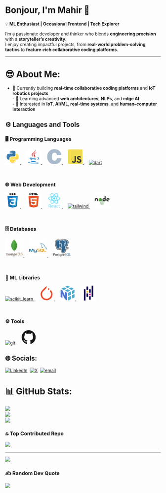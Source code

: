 # Bonjour, I'm Mahir 👋

💡 **ML Enthusiast | Occasional Frontend | Tech Explorer**  

I’m a passionate developer and thinker who blends **engineering precision** with a **storyteller’s creativity**.  
I enjoy creating impactful projects, from **real-world problem-solving tactics** to **feature-rich collaborative coding platforms**.  

---

# 😎 About Me:
- 🔭 Currently building **real-time collaborative coding platforms** and **IoT robotics projects**  <br>- 🌱 Learning advanced **web architectures**, **NLPs**, and **edge AI**  <br>- 🎯 Interested in **IoT**, **AI/ML**, **real-time systems**, and **human–computer interaction**  



## ⚙️ Languages and Tools

<div align="left">

### 🖥️ Programming Languages
<p>
    <a href="https://www.python.org" target="_blank" rel="noreferrer">
        <img src="https://raw.githubusercontent.com/devicons/devicon/master/icons/python/python-original.svg" alt="python" width="48" height="48"/>
    </a>
    &nbsp;&nbsp;&nbsp;
    <a href="https://www.java.com" target="_blank" rel="noreferrer">
        <img src="https://raw.githubusercontent.com/devicons/devicon/master/icons/java/java-original.svg" alt="java" width="48" height="48"/>
    </a>
    &nbsp;&nbsp;&nbsp;
    <a href="https://www.cprogramming.com/" target="_blank" rel="noreferrer">
        <img src="https://raw.githubusercontent.com/devicons/devicon/master/icons/c/c-original.svg" alt="c" width="48" height="48"/>
    </a>
    &nbsp;&nbsp;&nbsp;
    <a href="https://developer.mozilla.org/en-US/docs/Web/JavaScript" target="_blank" rel="noreferrer">
        <img src="https://raw.githubusercontent.com/devicons/devicon/master/icons/javascript/javascript-original.svg" alt="javascript" width="48" height="48"/>
    </a>
    &nbsp;&nbsp;&nbsp;
    <a href="https://dart.dev" target="_blank" rel="noreferrer">
        <img src="https://www.vectorlogo.zone/logos/dartlang/dartlang-icon.svg" alt="dart" width="48" height="48"/>
    </a>
</p>

<br/>

### 🌐 Web Development
<p>
    <a href="https://www.w3schools.com/css/" target="_blank" rel="noreferrer">
        <img src="https://raw.githubusercontent.com/devicons/devicon/master/icons/css3/css3-original-wordmark.svg" alt="css3" width="48" height="48"/>
    </a>
    &nbsp;&nbsp;&nbsp;
    <a href="https://www.w3.org/html/" target="_blank" rel="noreferrer">
        <img src="https://raw.githubusercontent.com/devicons/devicon/master/icons/html5/html5-original-wordmark.svg" alt="html5" width="48" height="48"/>
    </a>
    &nbsp;&nbsp;&nbsp;
    <a href="https://reactjs.org/" target="_blank" rel="noreferrer">
        <img src="https://raw.githubusercontent.com/devicons/devicon/master/icons/react/react-original-wordmark.svg" alt="react" width="48" height="48"/>
    </a>
    &nbsp;&nbsp;&nbsp;
    <a href="https://tailwindcss.com/" target="_blank" rel="noreferrer">
        <img src="https://www.vectorlogo.zone/logos/tailwindcss/tailwindcss-icon.svg" alt="tailwind" width="48" height="48"/>
    </a>
    &nbsp;&nbsp;&nbsp;
    <a href="https://nodejs.org" target="_blank" rel="noreferrer">
        <img src="https://raw.githubusercontent.com/devicons/devicon/master/icons/nodejs/nodejs-original-wordmark.svg" alt="nodejs" width="48" height="48"/>
    </a>
</p>

<br/>

### 🗄️ Databases
<p>
    <a href="https://www.mongodb.com/" target="_blank" rel="noreferrer">
        <img src="https://raw.githubusercontent.com/devicons/devicon/master/icons/mongodb/mongodb-original-wordmark.svg" alt="mongodb" width="58" height="58"/>
    </a>
    &nbsp;&nbsp;&nbsp;
    <a href="https://www.mysql.com/" target="_blank" rel="noreferrer">
        <img src="https://raw.githubusercontent.com/devicons/devicon/master/icons/mysql/mysql-original-wordmark.svg" alt="mysql" width="58" height="58"/>
    </a>
    &nbsp;&nbsp;&nbsp;
    <a href="https://www.postgresql.org" target="_blank" rel="noreferrer">
        <img src="https://raw.githubusercontent.com/devicons/devicon/master/icons/postgresql/postgresql-original-wordmark.svg" alt="postgresql" width="58" height="58"/>
    </a>
</p>

<br/>

### 🧠 ML Libraries
<p>
    <a href="https://scikit-learn.org/" target="_blank" rel="noreferrer">
        <img src="https://upload.wikimedia.org/wikipedia/commons/0/05/Scikit_learn_logo_small.svg" alt="scikit_learn" width="48" height="48"/>
    </a>
    &nbsp;&nbsp;&nbsp;
    <a href="https://pytorch.org/" target="_blank" rel="noreferrer">
        <img src="https://raw.githubusercontent.com/devicons/devicon/master/icons/pytorch/pytorch-original.svg" alt="pytorch" width="48" height="48"/>
    </a>
    &nbsp;&nbsp;&nbsp;
    <a href="https://numpy.org/" target="_blank" rel="noreferrer">
        <img src="https://raw.githubusercontent.com/devicons/devicon/master/icons/numpy/numpy-original.svg" alt="numpy" width="48" height="48"/>
    </a>
    &nbsp;&nbsp;&nbsp;
    <a href="https://pandas.pydata.org/" target="_blank" rel="noreferrer">
        <img src="https://raw.githubusercontent.com/devicons/devicon/master/icons/pandas/pandas-original.svg" alt="pandas" width="48" height="48"/>
    </a>
</p>

<br/>

### ⚙️ Tools
<p>
    <a href="https://git-scm.com/" target="_blank" rel="noreferrer">
        <img src="https://www.vectorlogo.zone/logos/git-scm/git-scm-icon.svg" alt="git" width="48" height="48"/>
    </a>
    &nbsp;&nbsp;&nbsp;
    <a href="https://github.com/" target="_blank" rel="noreferrer">
        <img src="https://raw.githubusercontent.com/devicons/devicon/master/icons/github/github-original.svg" alt="github" width="48" height="48"/>
    </a>
</p>


</div>


## 🌐 Socials:
[![LinkedIn](https://img.shields.io/badge/LinkedIn-%230077B5.svg?logo=linkedin&logoColor=white)](https://linkedin.com/in/mahir-ashef-011776290)&nbsp;&nbsp;[![X](https://img.shields.io/badge/X-black.svg?logo=X&logoColor=white)](https://x.com/@skmahirashef04)&nbsp;&nbsp;[![email](https://img.shields.io/badge/Email-D14836?logo=gmail&logoColor=white)](mailto:skmahirashef04@gmail.com) 
# 📊 GitHub Stats:
![](https://github-readme-stats.vercel.app/api?username=Mahir-o4&theme=aura&hide_border=false&include_all_commits=true&count_private=true)<br/>
![](https://nirzak-streak-stats.vercel.app/?user=Mahir-o4&theme=aura&hide_border=false)<br/>
![](https://github-readme-stats.vercel.app/api/top-langs/?username=Mahir-o4&theme=aura&hide_border=false&include_all_commits=true&count_private=true&layout=compact)


### 🔝 Top Contributed Repo
![](https://github-contributor-stats.vercel.app/api?username=Mahir-o4&limit=5&theme=aura&combine_all_yearly_contributions=true)

---
[![](https://visitcount.itsvg.in/api?id=Mahir-o4&icon=0&color=0)](https://visitcount.itsvg.in)

### ✍️ Random Dev Quote
![](https://quotes-github-readme.vercel.app/api?type=horizontal&theme=radical)


